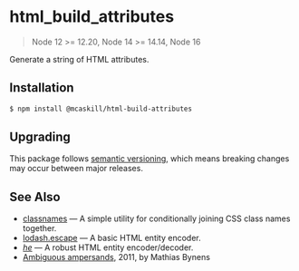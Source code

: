 # html_build_attributes

> Node 12 >= 12.20, Node 14 >= 14.14, Node 16

Generate a string of HTML attributes.

## Installation

```bash
$ npm install @mcaskill/html-build-attributes
```

## Upgrading

This package follows [semantic versioning](https://semver.org/), which means
breaking changes may occur between major releases.

## See Also

* [classnames](https://github.com/JedWatson/classnames) — A simple utility for conditionally joining CSS class names together.
* [lodash.escape](https://lodash.com/docs/4.17.15#escape) — A basic HTML entity encoder.
* [_he_](https://github.com/mathiasbynens/he) — A robust HTML entity encoder/decoder.
* [Ambiguous ampersands](https://mathiasbynens.be/notes/ambiguous-ampersands), 2011, by Mathias Bynens
